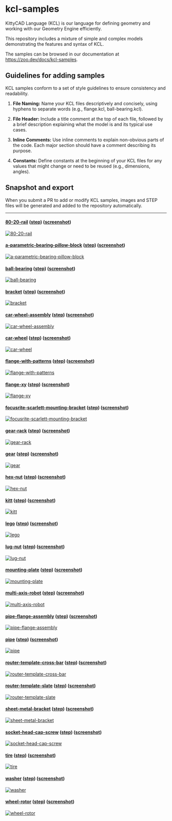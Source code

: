 # kcl-samples

KittyCAD Language (KCL) is our language for defining geometry and working with our Geometry Engine efficiently.

This repository includes a mixture of simple and complex models demonstrating the features and syntax of KCL.

The samples can be browsed in our documentation at <https://zoo.dev/docs/kcl-samples>.

## Guidelines for adding samples

KCL samples conform to a set of style guidelines to ensure consistency and readability.

1. **File Naming:** Name your KCL files descriptively and concisely, using hyphens to separate words (e.g., flange.kcl, ball-bearing.kcl).

2. **File Header:** Include a title comment at the top of each file, followed by a brief description explaining what the model is and its typical use cases.

3. **Inline Comments:** Use inline comments to explain non-obvious parts of the code. Each major section should have a comment describing its purpose.

4. **Constants:** Define constants at the beginning of your KCL files for any values that might change or need to be reused (e.g., dimensions, angles).

## Snapshot and export

When you submit a PR to add or modify KCL samples, images and STEP files will be generated and added to the repository automatically.

---
#### [80-20-rail](80-20-rail.kcl) ([step](step/80-20-rail.step)) ([screenshot](screenshots/80-20-rail.png))
[![80-20-rail](screenshots/80-20-rail.png)](80-20-rail.kcl)
#### [a-parametric-bearing-pillow-block](a-parametric-bearing-pillow-block.kcl) ([step](step/a-parametric-bearing-pillow-block.step)) ([screenshot](screenshots/a-parametric-bearing-pillow-block.png))
[![a-parametric-bearing-pillow-block](screenshots/a-parametric-bearing-pillow-block.png)](a-parametric-bearing-pillow-block.kcl)
#### [ball-bearing](ball-bearing.kcl) ([step](step/ball-bearing.step)) ([screenshot](screenshots/ball-bearing.png))
[![ball-bearing](screenshots/ball-bearing.png)](ball-bearing.kcl)
#### [bracket](bracket.kcl) ([step](step/bracket.step)) ([screenshot](screenshots/bracket.png))
[![bracket](screenshots/bracket.png)](bracket.kcl)
#### [car-wheel-assembly](car-wheel-assembly.kcl) ([step](step/car-wheel-assembly.step)) ([screenshot](screenshots/car-wheel-assembly.png))
[![car-wheel-assembly](screenshots/car-wheel-assembly.png)](car-wheel-assembly.kcl)
#### [car-wheel](car-wheel.kcl) ([step](step/car-wheel.step)) ([screenshot](screenshots/car-wheel.png))
[![car-wheel](screenshots/car-wheel.png)](car-wheel.kcl)
#### [flange-with-patterns](flange-with-patterns.kcl) ([step](step/flange-with-patterns.step)) ([screenshot](screenshots/flange-with-patterns.png))
[![flange-with-patterns](screenshots/flange-with-patterns.png)](flange-with-patterns.kcl)
#### [flange-xy](flange-xy.kcl) ([step](step/flange-xy.step)) ([screenshot](screenshots/flange-xy.png))
[![flange-xy](screenshots/flange-xy.png)](flange-xy.kcl)
#### [focusrite-scarlett-mounting-bracket](focusrite-scarlett-mounting-bracket.kcl) ([step](step/focusrite-scarlett-mounting-bracket.step)) ([screenshot](screenshots/focusrite-scarlett-mounting-bracket.png))
[![focusrite-scarlett-mounting-bracket](screenshots/focusrite-scarlett-mounting-bracket.png)](focusrite-scarlett-mounting-bracket.kcl)
#### [gear-rack](gear-rack.kcl) ([step](step/gear-rack.step)) ([screenshot](screenshots/gear-rack.png))
[![gear-rack](screenshots/gear-rack.png)](gear-rack.kcl)
#### [gear](gear.kcl) ([step](step/gear.step)) ([screenshot](screenshots/gear.png))
[![gear](screenshots/gear.png)](gear.kcl)
#### [hex-nut](hex-nut.kcl) ([step](step/hex-nut.step)) ([screenshot](screenshots/hex-nut.png))
[![hex-nut](screenshots/hex-nut.png)](hex-nut.kcl)
#### [kitt](kitt.kcl) ([step](step/kitt.step)) ([screenshot](screenshots/kitt.png))
[![kitt](screenshots/kitt.png)](kitt.kcl)
#### [lego](lego.kcl) ([step](step/lego.step)) ([screenshot](screenshots/lego.png))
[![lego](screenshots/lego.png)](lego.kcl)
#### [lug-nut](lug-nut.kcl) ([step](step/lug-nut.step)) ([screenshot](screenshots/lug-nut.png))
[![lug-nut](screenshots/lug-nut.png)](lug-nut.kcl)
#### [mounting-plate](mounting-plate.kcl) ([step](step/mounting-plate.step)) ([screenshot](screenshots/mounting-plate.png))
[![mounting-plate](screenshots/mounting-plate.png)](mounting-plate.kcl)
#### [multi-axis-robot](multi-axis-robot.kcl) ([step](step/multi-axis-robot.step)) ([screenshot](screenshots/multi-axis-robot.png))
[![multi-axis-robot](screenshots/multi-axis-robot.png)](multi-axis-robot.kcl)
#### [pipe-flange-assembly](pipe-flange-assembly.kcl) ([step](step/pipe-flange-assembly.step)) ([screenshot](screenshots/pipe-flange-assembly.png))
[![pipe-flange-assembly](screenshots/pipe-flange-assembly.png)](pipe-flange-assembly.kcl)
#### [pipe](pipe.kcl) ([step](step/pipe.step)) ([screenshot](screenshots/pipe.png))
[![pipe](screenshots/pipe.png)](pipe.kcl)
#### [router-template-cross-bar](router-template-cross-bar.kcl) ([step](step/router-template-cross-bar.step)) ([screenshot](screenshots/router-template-cross-bar.png))
[![router-template-cross-bar](screenshots/router-template-cross-bar.png)](router-template-cross-bar.kcl)
#### [router-template-slate](router-template-slate.kcl) ([step](step/router-template-slate.step)) ([screenshot](screenshots/router-template-slate.png))
[![router-template-slate](screenshots/router-template-slate.png)](router-template-slate.kcl)
#### [sheet-metal-bracket](sheet-metal-bracket.kcl) ([step](step/sheet-metal-bracket.step)) ([screenshot](screenshots/sheet-metal-bracket.png))
[![sheet-metal-bracket](screenshots/sheet-metal-bracket.png)](sheet-metal-bracket.kcl)
#### [socket-head-cap-screw](socket-head-cap-screw.kcl) ([step](step/socket-head-cap-screw.step)) ([screenshot](screenshots/socket-head-cap-screw.png))
[![socket-head-cap-screw](screenshots/socket-head-cap-screw.png)](socket-head-cap-screw.kcl)
#### [tire](tire.kcl) ([step](step/tire.step)) ([screenshot](screenshots/tire.png))
[![tire](screenshots/tire.png)](tire.kcl)
#### [washer](washer.kcl) ([step](step/washer.step)) ([screenshot](screenshots/washer.png))
[![washer](screenshots/washer.png)](washer.kcl)
#### [wheel-rotor](wheel-rotor.kcl) ([step](step/wheel-rotor.step)) ([screenshot](screenshots/wheel-rotor.png))
[![wheel-rotor](screenshots/wheel-rotor.png)](wheel-rotor.kcl)
